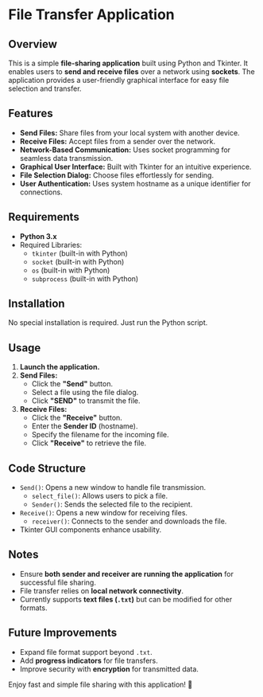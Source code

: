 # File Transfer Application
## Overview
This is a simple **file-sharing application** built using Python and Tkinter. It enables users to **send and receive files** over a network using **sockets**. The application provides a user-friendly graphical interface for easy file selection and transfer.

## Features
- **Send Files:** Share files from your local system with another device.
- **Receive Files:** Accept files from a sender over the network.
- **Network-Based Communication:** Uses socket programming for seamless data transmission.
- **Graphical User Interface:** Built with Tkinter for an intuitive experience.
- **File Selection Dialog:** Choose files effortlessly for sending.
- **User Authentication:** Uses system hostname as a unique identifier for connections.

## Requirements
- **Python 3.x**
- Required Libraries:
  - `tkinter` (built-in with Python)
  - `socket` (built-in with Python)
  - `os` (built-in with Python)
  - `subprocess` (built-in with Python)

## Installation
No special installation is required. Just run the Python script.

## Usage
1. **Launch the application.**
2. **Send Files:**
   - Click the **"Send"** button.
   - Select a file using the file dialog.
   - Click **"SEND"** to transmit the file.
3. **Receive Files:**
   - Click the **"Receive"** button.
   - Enter the **Sender ID** (hostname).
   - Specify the filename for the incoming file.
   - Click **"Receive"** to retrieve the file.

## Code Structure
- `Send()`: Opens a new window to handle file transmission.
  - `select_file()`: Allows users to pick a file.
  - `Sender()`: Sends the selected file to the recipient.
- `Receive()`: Opens a new window for receiving files.
  - `receiver()`: Connects to the sender and downloads the file.
- Tkinter GUI components enhance usability.

## Notes
- Ensure **both sender and receiver are running the application** for successful file sharing.
- File transfer relies on **local network connectivity**.
- Currently supports **text files (`.txt`)** but can be modified for other formats.

## Future Improvements
- Expand file format support beyond `.txt`.
- Add **progress indicators** for file transfers.
- Improve security with **encryption** for transmitted data.

Enjoy fast and simple file sharing with this application! 🚀
